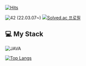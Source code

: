 [![Hits](https://hits.seeyoufarm.com/api/count/incr/badge.svg?url=https%3A%2F%2Fgithub.com%2Fwnsduq23%2Fhit-counter&count_bg=%2313DDA8&title_bg=%23555555&icon=github.svg&icon_color=%23E7E7E7&title=hits&edge_flat=false)](https://hits.seeyoufarm.com)

<img alt="42" src ="https://img.shields.io/badge/Cardet-white.svg?&style=for-the-badge&logo=42&logoColor=000000"/> (22.03.07~)
[![Solved.ac
프로필](http://mazassumnida.wtf/api/mini/generate_badge?boj=wnsduq23)](https://solved.ac/wnsduq23)

## 💻 My Stack
<img alt="JAVA" src ="https://img.shields.io/badge/java-white.svg?&style=for-the-badge&logo=Java&logoColor=007396"/>


[![Top Langs](https://github-readme-stats.vercel.app/api/top-langs/?username=wnsduq23)](https://github.com/wnsduq23/github-readme-stats)
